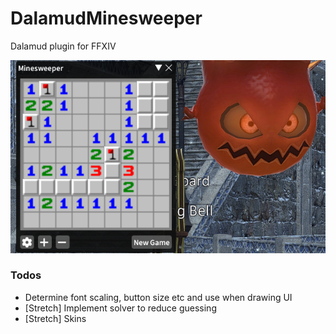 # DalamudMinesweeper

Dalamud plugin for FFXIV

![Minesweeper plugin screenshot](/images/screenshot.png?raw=true "Minesweeper plugin screenshot")

### Todos
- Determine font scaling, button size etc and use when drawing UI
- [Stretch] Implement solver to reduce guessing
- [Stretch] Skins

